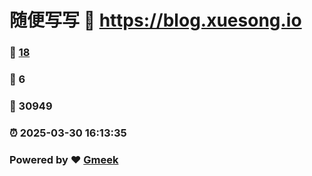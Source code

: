 # 随便写写 :link: https://blog.xuesong.io 
### :page_facing_up: [18](https://blog.xuesong.io/tag.html) 
### :speech_balloon: 6 
### :hibiscus: 30949 
### :alarm_clock: 2025-03-30 16:13:35 
### Powered by :heart: [Gmeek](https://github.com/Meekdai/Gmeek)
